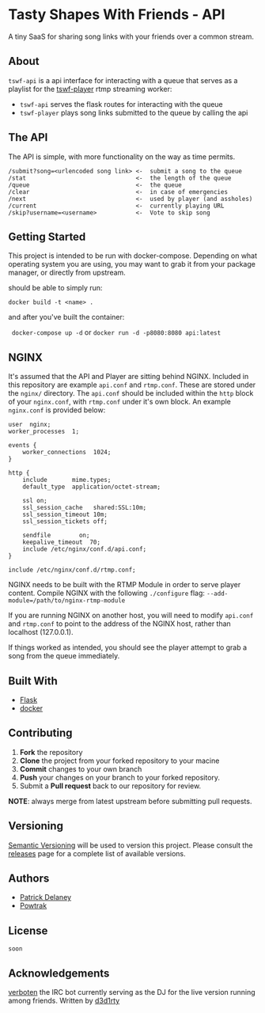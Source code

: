 Tasty Shapes With Friends - API
===============================

A tiny SaaS for sharing song links with your friends over a common stream.

About
-----

`tswf-api` is a api interface for interacting with a queue that serves as a
playlist for the [tswf-player](https://github.com/ptdel/tswf-player) rtmp streaming worker:

* `tswf-api` serves the flask routes for interacting with the queue
* `tswf-player` plays song links submitted to the queue by calling the api

The API
-------

The API is simple, with more functionality on the way as time permits.

```
/submit?song=<urlencoded song link> <-  submit a song to the queue
/stat                               <-  the length of the queue
/queue                              <-	the queue
/clear                              <-  in case of emergencies
/next                               <-  used by player (and assholes)
/current                            <-  currently playing URL
/skip?username=<username>           <-  Vote to skip song
```

Getting Started
---------------

This project is intended to be run with docker-compose. Depending on
what operating system you are using, you may want to grab it from your
package manager, or directly from upstream.

should be able to simply run:

``` docker build -t <name> . ```

and after you've built the container:

``` docker-compose up -d```
or
``` docker run -d -p8080:8080 api:latest ```

## NGINX

It's assumed that the API and Player are sitting behind NGINX.
Included in this repository are example `api.conf` and `rtmp.conf`.
These are stored under the `nginx/` directory. The `api.conf` should
be included within the `http` block of your `nginx.conf`, with
`rtmp.conf` under it's own block.  An example `nginx.conf` is provided
below:

```
user  nginx;
worker_processes  1;

events {
    worker_connections  1024;
}

http {
    include       mime.types;
    default_type  application/octet-stream;

    ssl on;
    ssl_session_cache	shared:SSL:10m;
    ssl_session_timeout	10m;
    ssl_session_tickets	off;

    sendfile        on;
    keepalive_timeout  70;
    include /etc/nginx/conf.d/api.conf;
}

include /etc/nginx/conf.d/rtmp.conf;
```
NGINX needs to be built with the RTMP Module in order to serve
player content.  Compile NGINX with the following `./configure`
flag:
```--add-module=/path/to/nginx-rtmp-module```

If you are running NGINX on another host, you will need to modify
`api.conf` and `rtmp.conf` to point to the address of the NGINX
host, rather than localhost (127.0.0.1).

If things worked as intended, you should see the player attempt
to grab a song from the queue immediately.

Built With
----------

* [Flask](http://flask.pocoo.org/)
* [docker](www.docker.com)

Contributing
------------

 1. **Fork** the repository
 2. **Clone** the project from your forked repository to your macine
 3. **Commit** changes to your own branch
 4. **Push** your changes on your branch to your forked repository.
 5. Submit a **Pull request** back to our repository for review.

**NOTE**: always merge from latest upstream before submitting pull requests.

Versioning
----------

[Semantic Versioning](https://www.semver.org/) will be used to version this project.
Please consult the [releases](https://github.com/AHEAD-MSP/dashboard/releases)
page for a complete list of available versions.

Authors
-------

* [Patrick Delaney](https://github.com/ptdel)
* [Powtrak](https://github.com/powtrak)

License
-------

`soon`

Acknowledgements
----------------
[verboten](https://www.github.com/d3d1rty/verboten) the IRC bot currently
serving as the DJ for the live version running among friends. Written by
[d3d1rty](https://www.github.com/d3d1rty)

